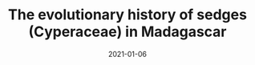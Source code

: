 ---
title: "The evolutionary history of sedges (Cyperaceae) in Madagascar"
collection: publications
permalink: /publication/Larridon et al. 2021 JBiogeogr
date: 2021-01-06
venue: 'Journal of Biogeography'
paperurl: '/files/pdf/research/Larridon et al. 2021 JBiogeogr.pdf'
link: 'https://doi.org/10.1111/jbi.14048'
#code: 'https://doi.org/...'
#github: 'https://github.com/jimarcor/...'
#figshare: 'https://figshare.com/...'
citation: 'Larridon I, Spalink D, Jiménez-Mejías P, <B>Márquez-Corro JI</B>, Martín-Bravo S, Muasya AM, Escudero M. 2021. &quot;The evolutionary history of sedges (Cyperaceae) in Madagascar&quot; <i>Journal of Biogeography</i> 48(4): 917-932. doi:10.1111/jbi.14048'
---